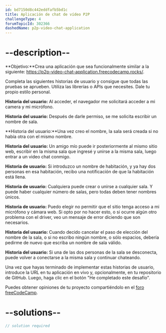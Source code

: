 ```yaml
---
id: bd7150d8c442eddfafb5bd1c
title: Aplicación de chat de vídeo P2P
challengeType: 4
forumTopicId: 302366
dashedName: p2p-video-chat-application
---
```


# --description--

**Objetivo:**Crea una aplicación que sea funcionalmente similar a la siguiente: <a href="https://p2p-video-chat-application.freecodecamp.rocks/" target="_blank" rel="noopener noreferrer nofollow">https://p2p-video-chat-application.freecodecamp.rocks/</a>.

Completa las siguientes historias de usuario y consigue que todas las pruebas se aprueben. Utiliza las librerías o APIs que necesites. Dale tu propio estilo personal.

**Historia del usuario:** Al acceder, el navegador me solicitará acceder a mi camera y mi micrófono.

**Historia del usuario:** Después de darle permiso, se me solicita escribir un nombre de sala.

**Historia del usuario:**Una vez creo el nombre, la sala será creada si no había otra con el mismo nombre.

**Historia del usuario:** Un amigo mío puede ir posteriormente al mismo sitio web, escribir en la misma sala que ingresé y unirse a la misma sala, luego entrar a un video chat conmigo.

**Historia de usuario:** Si introduzco un nombre de habitación, y ya hay dos personas en esa habitación, recibo una notificación de que la habitación está llena.

**Historia de usuario:** Cualquiera puede crear o unirse a cualquier sala. Y puede haber cualquier número de salas, pero todas deben tener nombres únicos.

**Historia de usuario:** Puedo elegir no permitir que el sitio tenga acceso a mi micrófono y cámara web. Si opto por no hacer esto, o si ocurre algún otro problema con el driver, veo un mensaje de error diciendo que son necesarios.

**Historia del usuario:** Cuando decido cancelar el paso de elección del nombre de la sala, o si no escribo ningún nombre, o sólo espacios, debería pedirme de nuevo que escriba un nombre de sala válido.

**Historia del usuario:** Si una de las dos personas de la sala se desconecta, puede volver a conectarse a la misma sala y continuar chateando.

Una vez que hayas terminado de implementar estas historias de usuario, introduce la URL en tu aplicación en vivo y, opcionalmente, en tu repositorio de GitHub. Luego, haga clic en el botón "He completado este desafío".

Puedes obtener opiniones de tu proyecto compartiéndolo en el <a href="https://forum.freecodecamp.org/c/project-feedback/409" target="_blank" rel="noopener noreferrer nofollow">foro freeCodeCamp</a>.

# --solutions--

```js
// solution required
```
